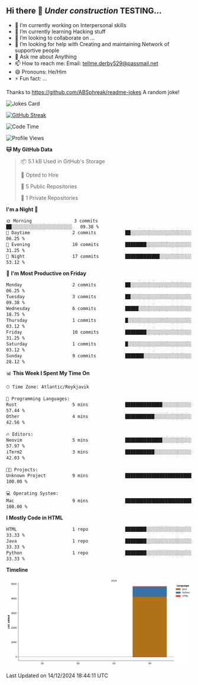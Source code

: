 ## Hi there 👋 ***Under construction*** TESTING...

- 🔭 I’m currently working on Interpersonal skills
- 🌱 I’m currently learning Hacking stuff
- 👯 I’m looking to collaborate on ...
- 🤔 I’m looking for help with Creating and maintaining Network of supportive people
- 💬 Ask me about Anything
- 📫 How to reach me: Email: tellme.derby529@passmail.net
- 😄 Pronouns: He/Him
- ⚡ Fun fact: ...

Thanks to https://github.com/ABSphreak/readme-jokes
A random joke!
<!-- Markdown -->
![Jokes Card](https://readme-jokes.vercel.app/api)

<!--stat, strikes, thanks to https://github.com/denvercoder1/github-readme-streak-stats -->
[![GitHub Streak](https://streak-stats.demolab.com?user=jstWM&theme=yeblu&hide_border=true)](https://git.io/streak-stats)

<!--START_SECTION:waka-->
![Code Time](http://img.shields.io/badge/Code%20Time-3%20mins-blue)

![Profile Views](http://img.shields.io/badge/Profile%20Views-3-blue)

**🐱 My GitHub Data** 

> 📦 5.1 kB Used in GitHub's Storage 
 > 
> 💼 Opted to Hire
 > 
> 📜 5 Public Repositories 
 > 
> 🔑 1 Private Repositories 
 > 
**I'm a Night 🦉** 

```text
🌞 Morning                3 commits           ██░░░░░░░░░░░░░░░░░░░░░░░   09.38 % 
🌆 Daytime                2 commits           ██░░░░░░░░░░░░░░░░░░░░░░░   06.25 % 
🌃 Evening                10 commits          ████████░░░░░░░░░░░░░░░░░   31.25 % 
🌙 Night                  17 commits          █████████████░░░░░░░░░░░░   53.12 % 
```
📅 **I'm Most Productive on Friday** 

```text
Monday                   2 commits           ██░░░░░░░░░░░░░░░░░░░░░░░   06.25 % 
Tuesday                  3 commits           ██░░░░░░░░░░░░░░░░░░░░░░░   09.38 % 
Wednesday                6 commits           █████░░░░░░░░░░░░░░░░░░░░   18.75 % 
Thursday                 1 commits           █░░░░░░░░░░░░░░░░░░░░░░░░   03.12 % 
Friday                   10 commits          ████████░░░░░░░░░░░░░░░░░   31.25 % 
Saturday                 1 commits           █░░░░░░░░░░░░░░░░░░░░░░░░   03.12 % 
Sunday                   9 commits           ███████░░░░░░░░░░░░░░░░░░   28.12 % 
```


📊 **This Week I Spent My Time On** 

```text
🕑︎ Time Zone: Atlantic/Reykjavik

💬 Programming Languages: 
Rust                     5 mins              ██████████████░░░░░░░░░░░   57.44 % 
Other                    4 mins              ███████████░░░░░░░░░░░░░░   42.56 % 

🔥 Editors: 
Neovim                   5 mins              ██████████████░░░░░░░░░░░   57.97 % 
iTerm2                   3 mins              ███████████░░░░░░░░░░░░░░   42.03 % 

🐱‍💻 Projects: 
Unknown Project          9 mins              █████████████████████████   100.00 % 

💻 Operating System: 
Mac                      9 mins              █████████████████████████   100.00 % 
```

**I Mostly Code in HTML** 

```text
HTML                     1 repo              ████████░░░░░░░░░░░░░░░░░   33.33 % 
Java                     1 repo              ████████░░░░░░░░░░░░░░░░░   33.33 % 
Python                   1 repo              ████████░░░░░░░░░░░░░░░░░   33.33 % 
```



**Timeline**

![Lines of Code chart](https://raw.githubusercontent.com/jstMW/jstMW/main/assets/bar_graph.png)


 Last Updated on 14/12/2024 18:44:11 UTC
<!--END_SECTION:waka-->
